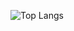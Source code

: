 ![Top Langs](https://github-readme-stats.vercel.app/api/top-langs/?username=percivalyan&theme=dark&layout=compact&card_width=500)

